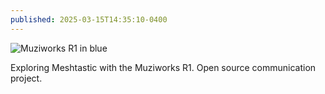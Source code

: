 ```yaml
---
published: 2025-03-15T14:35:10-0400
---
```


![Muziworks R1 in blue](/img/muziworks-r1.jpg)

Exploring Meshtastic with the Muziworks R1. Open source communication project.

